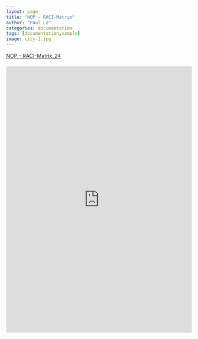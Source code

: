 ```yaml
---
layout: page
title: "NOP - RACI-Matrix"
author: "Paul Le"
categories: documentation
tags: [documentation,sample]
image: city-1.jpg
---
```


[NOP - RACI-Matrix_24](https://docs.google.com/spreadsheets/d/1xvmsDddMmlL2jauM2-JBBFZMo3PSgp-E/edit?gid=1664538301#gid=1664538301)


<style>
  .centered-iframe {
    display: flex;
    justify-content: center;
    margin: 20px 0; /* Optional: Adds some vertical spacing */
  }

  .centered-iframe iframe {
    width: 1720px !important;
    height: 720px !important;
    border: 1px solid #ddd; /* Optional: Adds a border */
  }
  /* Ensure the parent containers are not restricting the width */
  .page-content,
  .content-wrapper,
  .container {
    max-width: none !important;
    width: 100% !important;
  }
</style>

<div class="centered-iframe">
  <iframe src="https://docs.google.com/spreadsheets/d/1xvmsDddMmlL2jauM2-JBBFZMo3PSgp-E/edit?gid=1664538301#gid=1664538301/preview"></iframe>
</div>